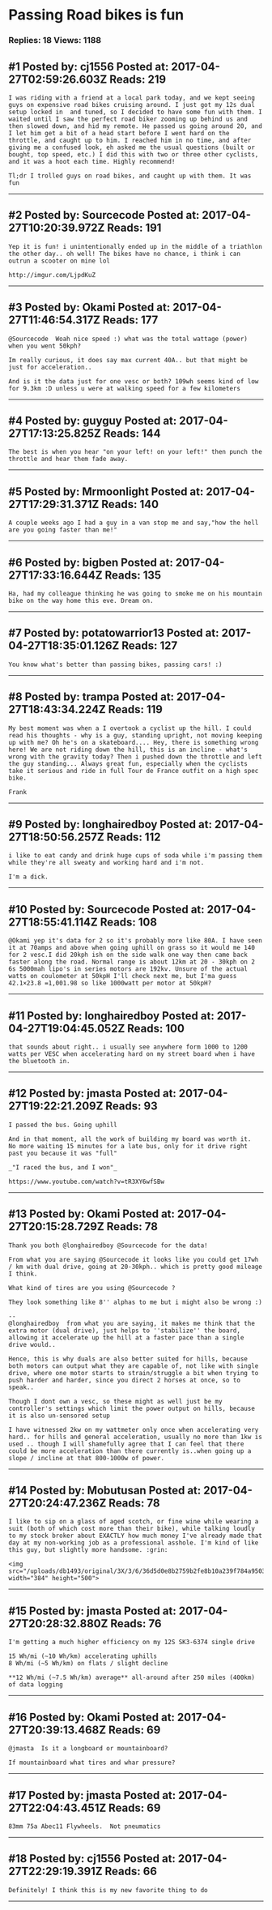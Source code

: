 # Passing Road bikes is fun

### Replies: 18 Views: 1188

## \#1 Posted by: cj1556 Posted at: 2017-04-27T02:59:26.603Z Reads: 219

```
I was riding with a friend at a local park today, and we kept seeing guys on expensive road bikes cruising around. I just got my 12s dual setup locked in  and tuned, so I decided to have some fun with them. I waited until I saw the perfect road biker zooming up behind us and then slowed down, and hid my remote. He passed us going around 20, and I let him get a bit of a head start before I went hard on the throttle, and caught up to him. I reached him in no time, and after giving me a confused look, eh asked me the usual questions (built or bought, top speed, etc.) I did this with two or three other cyclists, and it was a hoot each time. Highly recommend! 

Tl;dr I trolled guys on road bikes, and caught up with them. It was fun
```

---
## \#2 Posted by: Sourcecode Posted at: 2017-04-27T10:20:39.972Z Reads: 191

```
Yep it is fun! i unintentionally ended up in the middle of a triathlon the other day.. oh well! The bikes have no chance, i think i can outrun a scooter on mine lol 

http://imgur.com/LjpdKuZ
```

---
## \#3 Posted by: Okami Posted at: 2017-04-27T11:46:54.317Z Reads: 177

```
@Sourcecode  Woah nice speed :) what was the total wattage (power) when you went 50kph?

Im really curious, it does say max current 40A.. but that might be just for acceleration..

And is it the data just for one vesc or both? 109wh seems kind of low for 9.3km :D unless u were at walking speed for a few kilometers
```

---
## \#4 Posted by: guyguy Posted at: 2017-04-27T17:13:25.825Z Reads: 144

```
The best is when you hear "on your left! on your left!" then punch the throttle and hear them fade away.
```

---
## \#5 Posted by: Mrmoonlight Posted at: 2017-04-27T17:29:31.371Z Reads: 140

```
A couple weeks ago I had a guy in a van stop me and say,"how the hell are you going faster than me!"
```

---
## \#6 Posted by: bigben Posted at: 2017-04-27T17:33:16.644Z Reads: 135

```
Ha, had my colleague thinking he was going to smoke me on his mountain bike on the way home this eve. Dream on.
```

---
## \#7 Posted by: potatowarrior13 Posted at: 2017-04-27T18:35:01.126Z Reads: 127

```
You know what's better than passing bikes, passing cars! :)
```

---
## \#8 Posted by: trampa Posted at: 2017-04-27T18:43:34.224Z Reads: 119

```
My best moment was when a I overtook a cyclist up the hill. I could read his thoughts - why is a guy, standing upright, not moving keeping up with me? Oh he's on a skateboard.... Hey, there is something wrong here! We are not riding down the hill, this is an incline - what's wrong with the gravity today? Then i pushed down the throttle and left the guy standing... Always great fun, especially when the cyclists take it serious and ride in full Tour de France outfit on a high spec bike. 

Frank
```

---
## \#9 Posted by: longhairedboy Posted at: 2017-04-27T18:50:56.257Z Reads: 112

```
i like to eat candy and drink huge cups of soda while i'm passing them while they're all sweaty and working hard and i'm not. 

I'm a dick.
```

---
## \#10 Posted by: Sourcecode Posted at: 2017-04-27T18:55:41.114Z Reads: 108

```
@Okami yep it's data for 2 so it's probably more like 80A. I have seen it at 70amps and above when going uphill on grass so it would me 140 for 2 vesc.I did 20kph ish on the side walk one way then came back faster along the road. Normal range is about 12km at 20 - 30kph on 2 6s 5000mah lipo's in series motors are 192kv. Unsure of the actual watts on coulometer at 50kpH I'll check next me, but I'ma guess 42.1×23.8 =1,001.98 so like 1000watt per motor at 50kpH?
```

---
## \#11 Posted by: longhairedboy Posted at: 2017-04-27T19:04:45.052Z Reads: 100

```
that sounds about right.. i usually see anywhere form 1000 to 1200 watts per VESC when accelerating hard on my street board when i have the bluetooth in.
```

---
## \#12 Posted by: jmasta Posted at: 2017-04-27T19:22:21.209Z Reads: 93

```
I passed the bus. Going uphill

And in that moment, all the work of building my board was worth it.   No more waiting 15 minutes for a late bus, only for it drive right past you because it was "full"

_"I raced the bus, and I won"_ 

https://www.youtube.com/watch?v=tR3XY6wfSBw
```

---
## \#13 Posted by: Okami Posted at: 2017-04-27T20:15:28.729Z Reads: 78

```
Thank you both @longhairedboy @Sourcecode for the data!

From what you are saying @Sourcecode it looks like you could get 17wh / km with dual drive, going at 20-30kph.. which is pretty good mileage I think.

What kind of tires are you using @Sourcecode ?

They look something like 8'' alphas to me but i might also be wrong :)    

--
@longhairedboy  from what you are saying, it makes me think that the extra motor (dual drive), just helps to ''stabilize'' the board, allowing it accelerate up the hill at a faster pace than a single drive would.. 

Hence, this is why duals are also better suited for hills, because both motors can output what they are capable of, not like with single drive, where one motor starts to strain/struggle a bit when trying to push harder and harder, since you direct 2 horses at once, so to speak..

Though I dont own a vesc, so these might as well just be my controller's settings which limit the power output on hills, because it is also un-sensored setup

I have witnessed 2kw on my wattmeter only once when accelerating very hard.. for hills and general acceleration, usually no more than 1kw is used .. though I will shamefully agree that I can feel that there could be more acceleration than there currently is..when going up a slope / incline at that 800-1000w of power.
```

---
## \#14 Posted by: Mobutusan Posted at: 2017-04-27T20:24:47.236Z Reads: 78

```
I like to sip on a glass of aged scotch, or fine wine while wearing a suit (both of which cost more than their bike), while talking loudly to my stock broker about EXACTLY how much money I've already made that day at my non-working job as a professional asshole. I'm kind of like this guy, but slightly more handsome. :grin:

<img src="/uploads/db1493/original/3X/3/6/36d5d0e8b2759b2fe8b10a239f784a9503f1522d.jpg" width="384" height="500">
```

---
## \#15 Posted by: jmasta Posted at: 2017-04-27T20:28:32.880Z Reads: 76

```
I'm getting a much higher efficiency on my 12S SK3-6374 single drive

15 Wh/mi (~10 Wh/km) accelerating uphills
8 Wh/mi (~5 Wh/km) on flats / slight decline

**12 Wh/mi (~7.5 Wh/km) average** all-around after 250 miles (400km) of data logging
```

---
## \#16 Posted by: Okami Posted at: 2017-04-27T20:39:13.468Z Reads: 69

```
@jmasta  Is it a longboard or mountainboard?

If mountainboard what tires and whar pressure?
```

---
## \#17 Posted by: jmasta Posted at: 2017-04-27T22:04:43.451Z Reads: 69

```
83mm 75a Abec11 Flywheels.  Not pneumatics
```

---
## \#18 Posted by: cj1556 Posted at: 2017-04-27T22:29:19.391Z Reads: 66

```
Definitely! I think this is my new favorite thing to do
```

---
